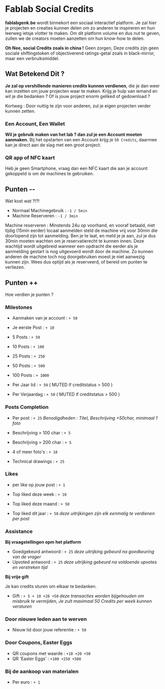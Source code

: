 # Fablab Social Credits
**fablabgenk.be** wordt binnekort een sociaal interactief platform.
Je zal hier je projecten en creaties kunnen delen om zo anderen te inspireren en hun leerweg ietsje vlotter te maken.
Om dit platform volume en dus nut te geven, zullen we de creators moeten aanzetten om hun know-how te delen.

__Oh Nee, social Credits zoals in china !__
Geen zorgen,
Deze credits zijn geen sociale shiftingstoken of objectiverend ratings-getal zoals in black-mirror, maar een verbruiksmiddel.

## Wat Betekend Dit ?
**Je zal op vershillende manieren credits kunnen verdienen**, die je dan weer kan inzetten om jouw projecten waar te maken.
Krijg je hulp van iemand en wil je die bedanken ?
Of is jouw project enorm geliked of gedownload ?

Kortweg : Door nuttig te zijn voor anderen, zul je eigen projecten verder kunnen zetten.

### Een Account, Een Wallet
**Wil je gebruik maken van het lab ? dan zul je een Account moeten aanmaken.**
Bij het opstarten van een Account krijg je ```50 Credits```, daarmee kan je direct aan de slag met een groot project.

### QR app of NFC kaart
Heb je geen Smartphone, vraag dan een NFC kaart die aan je account gekoppeld is om de machines te gebruiken.

## Punten --
Wat kost wat ?!?!
- Normaal Machinegebruik  : ```-1 / 5min```
- Machine Reserveren      : ```-1 / 3min```

Machine reserveren :
Minstends 24u op voorhand, en vooraf betaald, niet tijdig (15min eerder) locaal aanmelden steld de machine vrij voor 30min die doorlopend zijn tot aanmelding.
Ben je te laat, en meld je je aan, zul je dus 30min moeten wachten om je reservatierecht te kunnen innen.
Deze wachtijd wordt uitgebreid wanneer een opdracht die eerder als je aanmelding gestart is nog uitgevoerd wordt door de machine.
Zo kunnen anderen de machine toch nog doorgebruiken moest je niet aanwezig kunnen zijn.
Wees dus optijd als je reserveerd, of bereid om punten te verliezen.

## Punten ++
Hoe verdien je punten ?

### Milestones
- Aanmaken van je account : ```+ 50```

- Je eerste Post          : ```+ 10```
- 5 Posts                 : ```+ 50```
- 10 Posts                : ```+ 100```
- 25 Posts                : ```+ 250```
- 50 Posts                : ```+ 500```
- 100 Posts               : ```+ 1000```

- Per Jaar lid            : ```+ 50``` ( MUTED if creditstatus > 500 )
- Per Verjaardag          : ```+ 50``` ( MUTED if creditstatus > 500 )

### Posts Completion
- Per post                : ```+ 25```
_Benodigdheden : Titel, Beschrijving +50char, minimaal 1 foto_

- Beschrijving > 100 char : ```+ 5```
- Beschrijving > 200 char : ```+ 5```
- 4 of meer foto's        : ```+ 10```
- Technical drawings      : ```+ 25```

### Likes
- per like op jouw post   : ```+ 1```

- Top liked deze week     : ```+ 10```
- Top liked deze maand    : ```+ 50```
- Top liked dit jaar      : ```+ 50```
_deze uitrijkingen zijn elk eenmalig te verdienen per post_

### Assistance
**Bij vraagstellingen opm het platform**
- Goedgekeurd antwoord    : ```+ 25```
_deze uitrijking gebeurd na goedkeuring van de vrager_
- Upvoted antwoord        : ```+ 25```
_deze uitrijking gebeurd na voldoende upvotes en verstreken tijd_

**Bij vrije gift**

Je kan credits sturen om elkaar te bedanken.
- Gift                    : ```+ 5 + 10 +20 +50```
_deze transacties worden bijgehouden om misbruik te vermijden, Je zult maximaal 50 Credits per week kunnen versturen_

### Door nieuwe leden aan te werven
- Nieuw lid door jouw referentie : ```+ 50```

### Door Coupons, Easter Eggs
- QR coupons met waarde   : ```+10 +20 +50```
- QR 'Easter Eggs'        : ```+100 +250 +500```

### Bij de aankoop van materialen
- Per euro                : ```+ 1```

